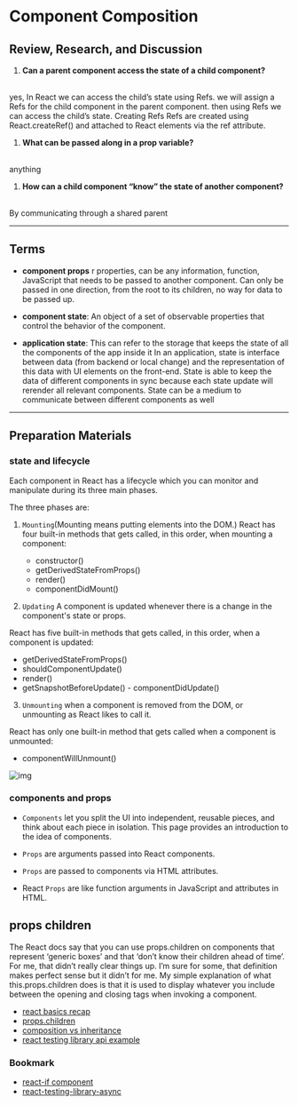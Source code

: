 # Component Composition

## Review, Research, and Discussion

1. **Can a parent component access the state of a child component?**
<br>
  yes, In React we can access the child’s state using Refs.  we will assign a Refs for the child component in the parent component. then using Refs we can access the child’s state.
Creating Refs Refs are created using React.createRef() and attached to React elements via the ref attribute.

1. **What can be passed along in a prop variable?**

<br>
anything

1. **How can a child component “know” the state of another component?**

<br>
By communicating through a shared parent

---
## Terms

* **component props** r properties, can be any information, function, JavaScript that needs to be passed to another component. Can only be passed in one direction, from the root to its children, no way for data to be passed up.

* **component state**: An object of a set of observable properties that control the behavior of the component.
* **application state**: This can refer to the storage that keeps the state of all the components of the app inside it 
In an application, state is interface between data (from backend or local change) and the representation of this data with UI elements on the front-end. State is able to keep the data of different components in sync because each state update will rerender all relevant components. State can be a medium to communicate between different components as well

---
## Preparation Materials

### state and lifecycle
Each component in React has a lifecycle which you can monitor and manipulate during its three main phases.

The three phases are:

1.  `Mounting`(Mounting means putting elements into the DOM.)
 React has four built-in methods that gets called, in this order, when mounting a component:

    - constructor()
    - getDerivedStateFromProps()
    - render()
    - componentDidMount()
2.  `Updating` A component is updated whenever there is a change in the component's state or props.

React has five built-in methods that gets called, in this order, when a component is updated:

   - getDerivedStateFromProps()
   - shouldComponentUpdate()
   - render()
   - getSnapshotBeforeUpdate()
    - componentDidUpdate()
3. `Unmounting` when a component is removed from the DOM, or unmounting as React likes to call it.

React has only one built-in method that gets called when a component is unmounted:
  - componentWillUnmount()
  

  ![img](https://cdn-media-1.freecodecamp.org/images/1*U13Mlxz_ktcajaeJCyYkwg.png)

### components and props
* `Components` let you split the UI into independent, reusable pieces, and think about each piece in isolation. This page provides an introduction to the idea of components. 
* `Props` are arguments passed into React components.

* `Props` are passed to components via HTML attributes.
* React `Props` are like function arguments in JavaScript and attributes in HTML.


## props children

The React docs say that you can use props.children on components that represent ‘generic boxes’ and that ‘don’t know their children ahead of time’. For me, that didn’t really clear things up. I’m sure for some, that definition makes perfect sense but it didn’t for me.
My simple explanation of what this.props.children does is that it is used to display whatever you include between the opening and closing tags when invoking a component.


* [react basics recap](https://www.freecodecamp.org/news/these-are-the-concepts-you-should-know-in-react-js-after-you-learn-the-basics-ee1d2f4b8030/)
* [props.children](https://codeburst.io/a-quick-intro-to-reacts-props-children-cb3d2fce4891)
* [composition vs inheritance](https://reactjs.org/docs/composition-vs-inheritance.html)
* [react testing library api example](https://testing-library.com/docs/react-testing-library/example-intro/)

### Bookmark
* [react-if component](https://www.npmjs.com/package/react-if)
* [react-testing-library-async](https://testing-library.com/docs/dom-testing-library/api-async/)

